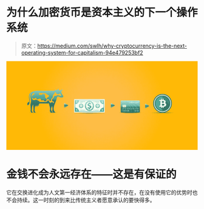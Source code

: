 # 为什么加密货币是资本主义的下一个操作系统

> 原文：<https://medium.com/swlh/why-cryptocurrency-is-the-next-operating-system-for-capitalism-94e479253bf2>

![](img/7ab6d14cb18c48b17ac580c8b459e72b.png)

# 金钱不会永远存在——这是有保证的

它在交换进化成为人文第一经济体系的特征时并不存在，在没有使用它的优势时也不会持续。这一时刻的到来比传统主义者愿意承认的要快得多。